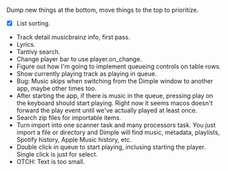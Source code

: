 Dump new things at the bottom, move things to the top to prioritize.

- [x] List sorting.
- Track detail musicbrainz info, first pass.
- Lyrics.
- Tantivy search.
- Change player bar to use player.on_change.
- Figure out how I'm going to implement queueing controls on table rows.
- Show currently playing track as playing in queue.
- Bug: Music skips when switching from the Dimple window to another app, maybe
  other times too.
- After starting the app, if there is music in the queue, pressing play on the
  keyboard should start playing. Right now it seems macos doesn't forward the
  play event until we've actually played at least once.
- Search zip files for importable items.
- Turn import into one scanner task and many processors task. You just import a
  file or directory and Dimple will find music, metadata, playlists, Spotify
  history, Apple Music history, etc.
- Double click in queue to start playing, inclusing starting the player. Single
  click is just for select.
- OTCH: Text is too small.